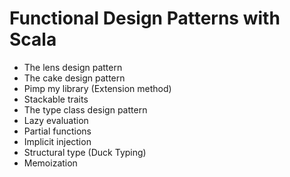 # Functional Design Patterns with Scala

* The lens design pattern
* The cake design pattern
* Pimp my library (Extension method)
* Stackable traits
* The type class design pattern
* Lazy evaluation
* Partial functions
* Implicit injection
* Structural type (Duck Typing)
* Memoization